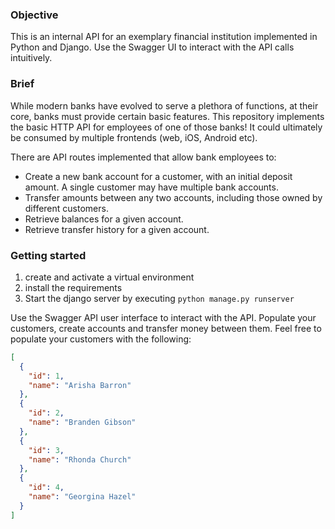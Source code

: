 ### Objective

This is an internal API for an exemplary financial institution implemented in Python and Django. Use the Swagger UI to interact with the API calls intuitively.

### Brief

While modern banks have evolved to serve a plethora of functions, at their core, banks must provide certain basic features. This repository implements the basic HTTP API for employees of one of those banks! It could ultimately be consumed by multiple frontends (web, iOS, Android etc).

There are API routes implemented that allow bank employees to:

- Create a new bank account for a customer, with an initial deposit amount. A
    single customer may have multiple bank accounts.
- Transfer amounts between any two accounts, including those owned by
    different customers.
- Retrieve balances for a given account.
- Retrieve transfer history for a given account.

### Getting started

1. create and activate a virtual environment
2. install the requirements
3. Start the django server by executing
  `python manage.py runserver`

Use the Swagger API user interface to interact with the API. Populate your customers, create accounts and transfer money between them. Feel free to populate your customers with the following:

```json
[
  {
    "id": 1,
    "name": "Arisha Barron"
  },
  {
    "id": 2,
    "name": "Branden Gibson"
  },
  {
    "id": 3,
    "name": "Rhonda Church"
  },
  {
    "id": 4,
    "name": "Georgina Hazel"
  }
]
```
